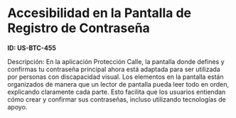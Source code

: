 # Accesibilidad en la Pantalla de Registro de Contraseña

**ID: US-BTC-455**

Descripción: En la aplicación Protección Calle, la pantalla donde defines y confirmas tu contraseña principal ahora está adaptada para ser utilizada por personas con discapacidad visual. Los elementos en la pantalla están organizados de manera que un lector de pantalla pueda leer todo en orden, explicando claramente cada parte. Esto facilita que los usuarios entiendan cómo crear y confirmar sus contraseñas, incluso utilizando tecnologías de apoyo.